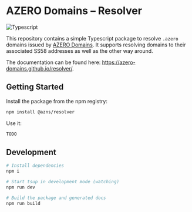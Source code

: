 # AZERO Domains – Resolver

![Typescript](https://img.shields.io/badge/Typescript-blue)

This repository contains a simple Typescript package to resolve `.azero` domains issued by [AZERO Domains](https://azero.domains). It supports resolving domains to their associated SS58 addresses as well as the other way around.

The documentation can be found here: https://azero-domains.github.io/resolver/.

## Getting Started

Install the package from the npm registry:

```bash
npm install @azns/resolver
```

Use it:

```ts
TODO
```

## Development

```bash
# Install dependencies
npm i

# Start tsup in development mode (watching)
npm run dev

# Build the package and generated docs
npm run build
```
